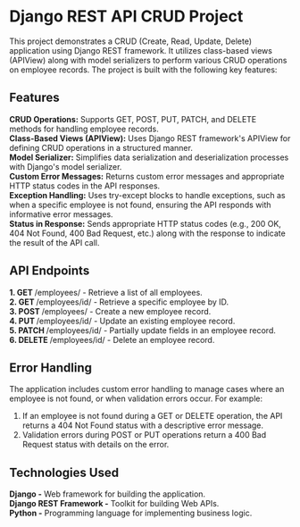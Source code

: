 # Django REST API CRUD Project
This project demonstrates a CRUD (Create, Read, Update, Delete) application using Django REST framework. It utilizes class-based views (APIView) along with model serializers to perform various CRUD operations on employee records. The project is built with the following key features:

## Features
<b>CRUD Operations:</b> Supports GET, POST, PUT, PATCH, and DELETE methods for handling employee records.<br>
<b>Class-Based Views (APIView):</b>  Uses Django REST framework's APIView for defining CRUD operations in a structured manner.<br>
<b>Model Serializer:</b>  Simplifies data serialization and deserialization processes with Django's model serializer.<br>
<b>Custom Error Messages:</b>  Returns custom error messages and appropriate HTTP status codes in the API responses.<br>
<b>Exception Handling:</b>  Uses try-except blocks to handle exceptions, such as when a specific employee is not found, ensuring the API responds with informative error messages.<br>
<b>Status in Response:</b>  Sends appropriate HTTP status codes (e.g., 200 OK, 404 Not Found, 400 Bad Request, etc.) along with the response to indicate the result of the API call.<br>

## API Endpoints
<b>1. GET </b> /employees/ - Retrieve a list of all employees.<br>
<b>2. GET </b> /employees/id/ - Retrieve a specific employee by ID.<br>
<b>3. POST </b> /employees/ - Create a new employee record.<br>
<b>4. PUT </b> /employees/id/ - Update an existing employee record.<br>
<b>5. PATCH  </b> /employees/id/ - Partially update fields in an employee record.<br>
<b>6. DELETE </b> /employees/id/ - Delete an employee record.<br>


## Error Handling
The application includes custom error handling to manage cases where an employee is not found, or when validation errors occur. For example:<br>
1. If an employee is not found during a GET or DELETE operation, the API returns a 404 Not Found status with a descriptive error message.<br>
2. Validation errors during POST or PUT operations return a 400 Bad Request status with details on the error.<br>


## Technologies Used
<b>Django -</b> Web framework for building the application.<br>
<b>Django REST Framework -</b> Toolkit for building Web APIs.<br>
<b>Python -</b> Programming language for implementing business logic.<br>
